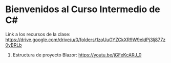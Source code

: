 # Bienvenidos al Curso Intermedio de C#

Link a los recursos de la clase: https://drive.google.com/drive/u/0/folders/1zoUuGYZCkXR9W9eldPj3lj877z0yBRLb

1. Estructura de proyecto Blazor:
https://youtu.be/jGFeKcARJ_0
